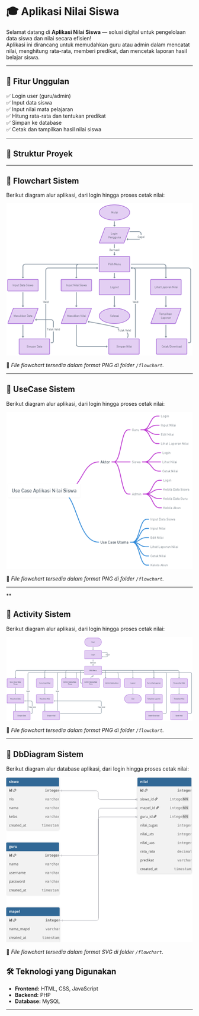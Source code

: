 # 🎓 Aplikasi Nilai Siswa

Selamat datang di **Aplikasi Nilai Siswa** — solusi digital untuk pengelolaan data siswa dan nilai secara efisien!  
Aplikasi ini dirancang untuk memudahkan guru atau admin dalam mencatat nilai, menghitung rata-rata, memberi predikat, dan mencetak laporan hasil belajar siswa.

---

## 🚀 Fitur Unggulan

✅ Login user (guru/admin)  
✅ Input data siswa  
✅ Input nilai mata pelajaran  
✅ Hitung rata-rata dan tentukan predikat  
✅ Simpan ke database  
✅ Cetak dan tampilkan hasil nilai siswa  

---

## 📁 Struktur Proyek

---

## 🧭 Flowchart Sistem

Berikut diagram alur aplikasi, dari login hingga proses cetak nilai:

![Flowchart Aplikasi Nilai Siswa](Flowchart.png)

📌 *File flowchart tersedia dalam format PNG di folder `/flowchart`.*

---

## 🧭 UseCase Sistem

Berikut diagram alur aplikasi, dari login hingga proses cetak nilai:

![Flowchart Aplikasi Nilai Siswa](UseCase.png)

📌 *File flowchart tersedia dalam format PNG di folder `/flowchart`.*

---

**

## 🧭 Activity Sistem

Berikut diagram alur aplikasi, dari login hingga proses cetak nilai:

![Flowchart Aplikasi Nilai Siswa](Activity.png)

📌 *File flowchart tersedia dalam format PNG di folder `/flowchart`.*

---


## 🧭 DbDiagram Sistem

Berikut diagram alur database aplikasi, dari login hingga proses cetak nilai:

![Flowchart Aplikasi Nilai Siswa](dbdiagram.svg)

📌 *File flowchart tersedia dalam format SVG di folder `/flowchart`.*


## 🛠️ Teknologi yang Digunakan

- **Frontend:** HTML, CSS, JavaScript  
- **Backend:** PHP  
- **Database:** MySQL  

---
